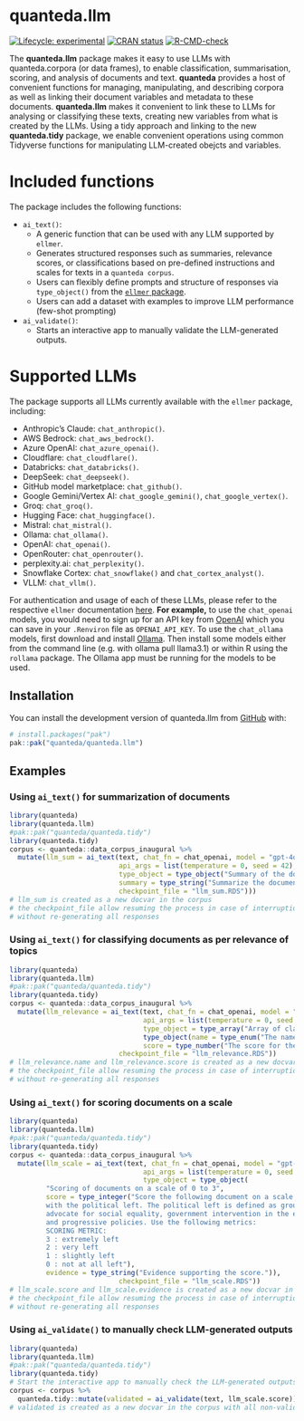 
<!-- README.md is generated from README.Rmd. Please edit that file -->

# quanteda.llm

<!-- badges: start -->

[![Lifecycle:
experimental](https://img.shields.io/badge/lifecycle-experimental-orange.svg)](https://lifecycle.r-lib.org/articles/stages.html#experimental)
[![CRAN
status](https://www.r-pkg.org/badges/version/quanteda.llm)](https://CRAN.R-project.org/package=quanteda.llm)
[![R-CMD-check](https://github.com/quanteda/quanteda.llm/actions/workflows/R-CMD-check.yaml/badge.svg)](https://github.com/quanteda/quanteda.llm/actions/workflows/R-CMD-check.yaml)
<!-- badges: end -->

The **quanteda.llm** package makes it easy to use LLMs with
quanteda.corpora (or data frames), to enable classification,
summarisation, scoring, and analysis of documents and text. **quanteda**
provides a host of convenient functions for managing, manipulating, and
describing corpora as well as linking their document variables and
metadata to these documents. **quanteda.llm** makes it convenient to
link these to LLMs for analysing or classifying these texts, creating
new variables from what is created by the LLMs. Using a tidy approach
and linking to the new **quanteda.tidy** package, we enable convenient
operations using common Tidyverse functions for manipulating LLM-created
obejcts and variables.

# Included functions

The package includes the following functions:

- `ai_text()`:
  - A generic function that can be used with any LLM supported by
    `ellmer`.
  - Generates structured responses such as summaries, relevance scores,
    or classifications based on pre-defined instructions and scales for
    texts in a `quanteda corpus`.
  - Users can flexibly define prompts and structure of responses via
    `type_object()` from the [`ellmer`
    package](https://ellmer.tidyverse.org/articles/structured-data.html).
  - Users can add a dataset with examples to improve LLM performance
    (few-shot prompting)
- `ai_validate()`:
  - Starts an interactive app to manually validate the LLM-generated
    outputs.

# Supported LLMs

The package supports all LLMs currently available with the `ellmer`
package, including:

- Anthropic’s Claude: `chat_anthropic()`.
- AWS Bedrock: `chat_aws_bedrock()`.
- Azure OpenAI: `chat_azure_openai()`.
- Cloudflare: `chat_cloudflare()`.
- Databricks: `chat_databricks()`.
- DeepSeek: `chat_deepseek()`.
- GitHub model marketplace: `chat_github()`.
- Google Gemini/Vertex AI: `chat_google_gemini()`,
  `chat_google_vertex()`.
- Groq: `chat_groq()`.
- Hugging Face: `chat_huggingface()`.
- Mistral: `chat_mistral()`.
- Ollama: `chat_ollama()`.
- OpenAI: `chat_openai()`.
- OpenRouter: `chat_openrouter()`.
- perplexity.ai: `chat_perplexity()`.
- Snowflake Cortex: `chat_snowflake()` and `chat_cortex_analyst()`.
- VLLM: `chat_vllm()`.

For authentication and usage of each of these LLMs, please refer to the
respective `ellmer` documentation
[here](https://ellmer.tidyverse.org/reference/index.html). **For
example,** to use the `chat_openai` models, you would need to sign up
for an API key from
[OpenAI](https://platform.openai.com/playground/prompts) which you can
save in your `.Renviron` file as `OPENAI_API_KEY`. To use the
`chat_ollama` models, first download and install
[Ollama](https://ollama.com/). Then install some models either from the
command line (e.g. with ollama pull llama3.1) or within R using the
`rollama` package. The Ollama app must be running for the models to be
used.

## Installation

You can install the development version of quanteda.llm from
[GitHub](https://github.com/) with:

``` r
# install.packages("pak")
pak::pak("quanteda/quanteda.llm")
```

## Examples

### Using `ai_text()` for summarization of documents

``` r
library(quanteda)
library(quanteda.llm)
#pak::pak("quanteda/quanteda.tidy")
library(quanteda.tidy)
corpus <- quanteda::data_corpus_inaugural %>%
  mutate(llm_sum = ai_text(text, chat_fn = chat_openai, model = "gpt-4o",
                           api_args = list(temperature = 0, seed = 42),
                           type_object = type_object("Summary of the document",
                           summary = type_string("Summarize the document in a few sentences."),
                           checkpoint_file = "llm_sum.RDS")))
# llm_sum is created as a new docvar in the corpus
# the checkpoint_file allow resuming the process in case of interruptions 
# without re-generating all responses
```

### Using `ai_text()` for classifying documents as per relevance of topics

``` r
library(quanteda)
library(quanteda.llm)
#pak::pak("quanteda/quanteda.tidy")
library(quanteda.tidy)
corpus <- quanteda::data_corpus_inaugural %>%
  mutate(llm_relevance = ai_text(text, chat_fn = chat_openai, model = "gpt-4o",
                                 api_args = list(temperature = 0, seed = 42),
                                 type_object = type_array("Array of classification results. The scores should sum to 1.",
                                 type_object(name = type_enum("The name of the topic", values = c("economy", "environment", "healthcare")),
                                 score = type_number("The score for the topic, between 0 and 1, sum to 1 across all topics"))),
                           checkpoint_file = "llm_relevance.RDS"))
# llm_relevance.name and llm_relevance.score is created as a new docvar in the corpus
# the checkpoint_file allow resuming the process in case of interruptions 
# without re-generating all responses
```

### Using `ai_text()` for scoring documents on a scale

``` r
library(quanteda)
library(quanteda.llm)
#pak::pak("quanteda/quanteda.tidy")
library(quanteda.tidy)
corpus <- quanteda::data_corpus_inaugural %>%
  mutate(llm_scale = ai_text(text, chat_fn = chat_openai, model = "gpt-4o",
                                 api_args = list(temperature = 0, seed = 42),
                                 type_object = type_object(
         "Scoring of documents on a scale of 0 to 3",
         score = type_integer("Score the following document on a scale of how much it aligns
         with the political left. The political left is defined as groups which 
         advocate for social equality, government intervention in the economy, 
         and progressive policies. Use the following metrics: 
         SCORING METRIC:
         3 : extremely left
         2 : very left
         1 : slightly left
         0 : not at all left"),
         evidence = type_string("Evidence supporting the score.")),
                           checkpoint_file = "llm_scale.RDS"))
# llm_scale.score and llm_scale.evidence is created as a new docvar in the corpus
# the checkpoint_file allow resuming the process in case of interruptions 
# without re-generating all responses
```

### Using `ai_validate()` to manually check LLM-generated outputs

``` r
library(quanteda)
library(quanteda.llm)
#pak::pak("quanteda/quanteda.tidy")
library(quanteda.tidy)
# Start the interactive app to manually check the LLM-generated outputs
corpus <- corpus %>%
  quanteda.tidy::mutate(validated = ai_validate(text, llm_scale.score))
# validated is created as a new docvar in the corpus with all non-validated scores set to NA
```
